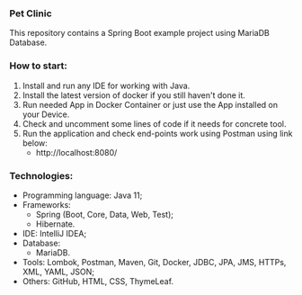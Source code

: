 ### Pet Clinic

This repository contains a Spring Boot example project using MariaDB Database.

### How to start:

1. Install and run any IDE for working with Java.
2. Install the latest version of docker if you still haven't done it.
3. Run needed App in Docker Container or just use the App installed on your Device.
4. Check and uncomment some lines of code if it needs for concrete tool.
5. Run the application and check end-points work using Postman using link below:
    - http://localhost:8080/

### Technologies:

- Programming language: Java 11;
- Frameworks:
    - Spring (Boot, Core, Data, Web, Test);
    - Hibernate.
- IDE: IntelliJ IDEA;
- Database:
    - MariaDB.
- Tools: Lombok, Postman, Maven, Git, Docker, JDBC, JPA, JMS, HTTPs, XML, YAML, JSON;
- Others: GitHub, HTML, CSS, ThymeLeaf.